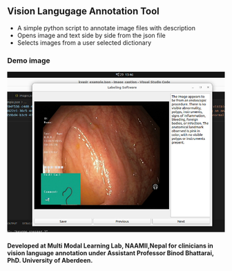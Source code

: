 ## Vision Langugage Annotation Tool
- A simple python script to annotate image files with description
- Opens image and text side by side from the json file
- Selects images from a user selected dictionary

### Demo image
![Medical image annotation](https://github.com/sandeshpokhrel54/Image_caption_annotation/blob/main/demo.jpeg)


#### Developed at Multi Modal Learning Lab, NAAMII,Nepal for clinicians in vision language annotation under Assistant Professor Binod Bhattarai, PhD. University of Aberdeen.
